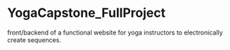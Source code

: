 # YogaCapstone_FullProject
front/backend of a functional website for yoga instructors to electronically create sequences.

